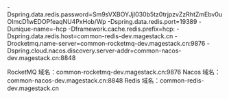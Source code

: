 -Dspring.data.redis.password=Sm9sVXBOYJjI030b5tz0trjpzvZzRhtZmEbv0uOImcD1wEDOPfeaqNU4PxHob/Wp
-Dspring.data.redis.port=19389
-Dunique-name=-hcp
-Dframework.cache.redis.prefix=hcp:
-Dspring.data.redis.host=common-redis-dev.magestack.cn
-Drocketmq.name-server=common-rocketmq-dev.magestack.cn:9876
-Dspring.cloud.nacos.discovery.server-addr=common-nacos-dev.magestack.cn:8848





RocketMQ 域名：common-rocketmq-dev.magestack.cn:9876 Nacos 域名：common-nacos-dev.magestack.cn:8848 Redis 域名：common-redis-dev.magestack.cn

